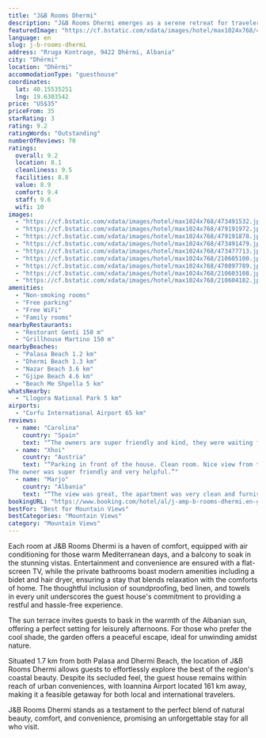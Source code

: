 ```yaml
---
title: "J&B Rooms Dhermi"
description: "J&B Rooms Dhermi emerges as a serene retreat for travelers seeking both tranquility and convenience in the heart of Dhërmi, merely a stone's throw away from the pristine Palasa Beach."
featuredImage: "https://cf.bstatic.com/xdata/images/hotel/max1024x768/473491532.jpg?k=bd75314e76b6f5515c30e1ebc31d5084adf5f12e63b67b7be22c74801d59d44d&o=&hp=1"
language: en
slug: j-b-rooms-dhermi
address: "Rruga Kontraqe, 9422 Dhërmi, Albania"
city: "Dhërmi"
location: "Dhërmi"
accommodationType: "guesthouse"
coordinates:
  lat: 40.15535251
  lng: 19.6303542
price: "US$35"
priceFrom: 35
starRating: 3
rating: 9.2
ratingWords: "Outstanding"
numberOfReviews: 70
ratings:
  overall: 9.2
  location: 8.1
  cleanliness: 9.5
  facilities: 8.8
  value: 8.9
  comfort: 9.4
  staff: 9.6
  wifi: 10
images:
  - "https://cf.bstatic.com/xdata/images/hotel/max1024x768/473491532.jpg?k=bd75314e76b6f5515c30e1ebc31d5084adf5f12e63b67b7be22c74801d59d44d&o=&hp=1"
  - "https://cf.bstatic.com/xdata/images/hotel/max1024x768/479191972.jpg?k=5594c021ec2af2fd76e41bfc3a20db07efb275730c596b5a03f9119beb97ab74&o=&hp=1"
  - "https://cf.bstatic.com/xdata/images/hotel/max1024x768/479191878.jpg?k=79a985495c25d3505e1c86831f5d138ba0c5114562ab4eaaa00e17c7196790d8&o=&hp=1"
  - "https://cf.bstatic.com/xdata/images/hotel/max1024x768/473491479.jpg?k=74ea8ad786cab0d54f712f2220750f89220a1d454bc74f91cac601293ed86234&o=&hp=1"
  - "https://cf.bstatic.com/xdata/images/hotel/max1024x768/473477713.jpg?k=8660262c1743b03c01d206d6630b8b3ed684c6e80046ba6d1c6be27abc303cb1&o=&hp=1"
  - "https://cf.bstatic.com/xdata/images/hotel/max1024x768/210605100.jpg?k=56ca18c62ae797004ef156d1ba7f359ad61906df13e5a4bc33b5b61b59b0eeb1&o=&hp=1"
  - "https://cf.bstatic.com/xdata/images/hotel/max1024x768/470897789.jpg?k=882ccacf8a8e77c1fe7830e220f3d28a1ff2faba76ef762006c8ad2121ee64b9&o=&hp=1"
  - "https://cf.bstatic.com/xdata/images/hotel/max1024x768/210603108.jpg?k=1a7d35ac6cc55e966c3eb76803421ac7a59e3290204de6c16eed7354e9bff25c&o=&hp=1"
  - "https://cf.bstatic.com/xdata/images/hotel/max1024x768/210604182.jpg?k=4cd91449755a77561e2d31df867934ed79eee2fe76cca3af85a7304eeb2e5cab&o=&hp=1"
amenities:
  - "Non-smoking rooms"
  - "Free parking"
  - "Free WiFi"
  - "Family rooms"
nearbyRestaurants:
  - "Restorant Genti 150 m"
  - "Grillhouse Martino 150 m"
nearbyBeaches:
  - "Palasa Beach 1.2 km"
  - "Dhermi Beach 1.3 km"
  - "Nazar Beach 3.6 km"
  - "Gjipe Beach 4.6 km"
  - "Beach Me Shpella 5 km"
whatsNearby:
  - "Llogora National Park 5 km"
airports:
  - "Corfu International Airport 65 km"
reviews:
  - name: "Carolina"
    country: "Spain"
    text: "“The owners are super friendly and kind, they were waiting for us when we arrived, easy check-in, you can pay by euro or lekkes, everything was very clean, new and organized. The bathroom is large and spacious. The location by car to the center and...”"
  - name: "Xhoi"
    country: "Austria"
    text: "“Parking in front of the house. Clean room. Nice view from the balcony. 5min drive to the beach. 5 min walk from many restaurants: pizzeria,bakery,supermarket,creperia
The owner was super friendly and very helpful.”"
  - name: "Marjo"
    country: "Albania"
    text: "“The view was great, the apartment was very clean and furnished very quiet , and the host was friendly and polite. Excellent”"
bookingURL: "https://www.booking.com/hotel/al/j-amp-b-rooms-dhermi.en-gb.html?aid=8035640"
bestFor: "Best for Mountain Views"
bestCategories: "Mountain Views"
category: "Mountain Views"
---
```


Each room at J&B Rooms Dhermi is a haven of comfort, equipped with air conditioning for those warm Mediterranean days, and a balcony to soak in the stunning vistas. Entertainment and convenience are ensured with a flat-screen TV, while the private bathrooms boast modern amenities including a bidet and hair dryer, ensuring a stay that blends relaxation with the comforts of home. The thoughtful inclusion of soundproofing, bed linen, and towels in every unit underscores the guest house's commitment to providing a restful and hassle-free experience.

The sun terrace invites guests to bask in the warmth of the Albanian sun, offering a perfect setting for leisurely afternoons. For those who prefer the cool shade, the garden offers a peaceful escape, ideal for unwinding amidst nature.

Situated 1.7 km from both Palasa and Dhermi Beach, the location of J&B Rooms Dhermi allows guests to effortlessly explore the best of the region's coastal beauty. Despite its secluded feel, the guest house remains within reach of urban conveniences, with Ioannina Airport located 161 km away, making it a feasible getaway for both local and international travelers.

J&B Rooms Dhermi stands as a testament to the perfect blend of natural beauty, comfort, and convenience, promising an unforgettable stay for all who visit.